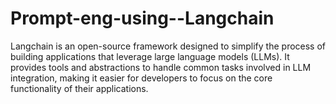 # Prompt-eng-using--Langchain
Langchain is an open-source framework designed to simplify the process of building applications that leverage large language models (LLMs). It provides tools and abstractions to handle common tasks involved in LLM integration, making it easier for developers to focus on the core functionality of their applications.
